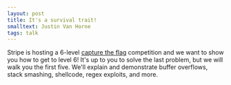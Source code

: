 ```yaml
---
layout: post
title: It's a survival trait!
smalltext: Justin Van Horne
tags: talk
---
```


Stripe is hosting a 6-level [capture the flag](https://stripe.com/blog/capture-the-flag)
competition and we want to show you how to get to level 6! It's up to you to solve the
last problem, but we will walk you the first five. We'll explain and demonstrate buffer
overflows, stack smashing, shellcode, regex exploits, and more.
